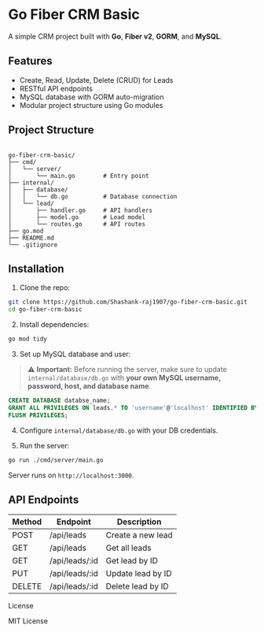 # Go Fiber CRM Basic

A simple CRM project built with **Go**, **Fiber v2**, **GORM**, and **MySQL**.

## Features

- Create, Read, Update, Delete (CRUD) for Leads
- RESTful API endpoints
- MySQL database with GORM auto-migration
- Modular project structure using Go modules

## Project Structure

```

go-fiber-crm-basic/
├── cmd/
│   └── server/
│       └── main.go        # Entry point
├── internal/
│   ├── database/
│   │   └── db.go          # Database connection
│   └── lead/
│       ├── handler.go     # API handlers
│       ├── model.go       # Lead model
│       └── routes.go      # API routes
├── go.mod
├── README.md
└── .gitignore

````

## Installation

1. Clone the repo:

```bash
git clone https://github.com/Shashank-raj1907/go-fiber-crm-basic.git
cd go-fiber-crm-basic
````

2. Install dependencies:

```bash
go mod tidy
```

3. Set up MySQL database and user:
> ⚠️ **Important:** Before running the server, make sure to update `internal/database/db.go` with **your own MySQL username, password, host, and database name**.
```sql
CREATE DATABASE databse_name;
GRANT ALL PRIVILEGES ON leads.* TO 'username'@'localhost' IDENTIFIED BY 'your_password';
FLUSH PRIVILEGES;
```

4. Configure `internal/database/db.go` with your DB credentials.

5. Run the server:

```bash
go run ./cmd/server/main.go
```

Server runs on `http://localhost:3000`.

## API Endpoints

| Method | Endpoint        | Description       |
| ------ | --------------- | ----------------- |
| POST   | /api/leads      | Create a new lead |
| GET    | /api/leads      | Get all leads     |
| GET    | /api/leads/\:id | Get lead by ID    |
| PUT    | /api/leads/\:id | Update lead by ID |
| DELETE | /api/leads/\:id | Delete lead by ID |

License

MIT License

